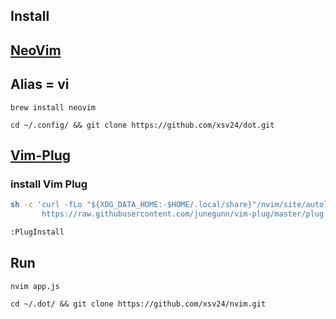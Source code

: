 ## Install

## [NeoVim](https://neovim.io/)
## Alias = vi

```
brew install neovim
```

```
cd ~/.config/ && git clone https://github.com/xsv24/dot.git
```

## [Vim-Plug](https://github.com/junegunn/vim-plug)

### install Vim Plug
```bash
sh -c 'curl -fLo "${XDG_DATA_HOME:-$HOME/.local/share}"/nvim/site/autoload/plug.vim --create-dirs \
       https://raw.githubusercontent.com/junegunn/vim-plug/master/plug.vim'
```

```bash
:PlugInstall
```

## Run  

```
nvim app.js
```

```
cd ~/.dot/ && git clone https://github.com/xsv24/nvim.git
```

